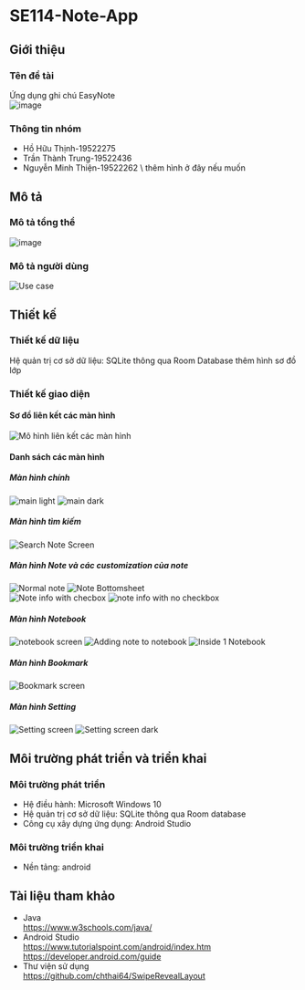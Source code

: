 # SE114-Note-App
## Giới thiệu
### Tên đề tài 
Ứng dụng ghi chú EasyNote\
![image](https://user-images.githubusercontent.com/62055305/122946806-de70da80-d3a3-11eb-9b47-0b9b41b901ed.png)
### Thông tin nhóm
* Hồ Hữu Thịnh-19522275 
* Trần Thành Trung-19522436 
* Nguyễn Minh Thiện-19522262 \ 
 thêm hình ở đây nếu muốn
## Mô tả
### Mô tả tổng thể 
![image](https://user-images.githubusercontent.com/62055305/123021505-684d9180-d3fe-11eb-8ccb-c773dc528992.png)
### Mô tả người dùng
![Use case](https://user-images.githubusercontent.com/62055305/123023742-1f97d780-d402-11eb-872d-f08030e53b47.png)
## Thiết kế
### Thiết kế dữ liệu
Hệ quản trị cơ sở dữ liệu: SQLite thông qua Room Database
thêm hình sơ đồ lớp
### Thiết kế giao diện
#### Sơ đồ liên kết các màn hình
![Mô hình liên kết các màn hình](https://user-images.githubusercontent.com/62055305/123029216-fa5b9700-d40a-11eb-811b-5224de121f3c.png)
#### Danh sách các màn hình
##### Màn hình chính
![main light](https://user-images.githubusercontent.com/62055305/123032297-e8302780-d40f-11eb-82c6-a1505f0816e4.JPG)
![main dark](https://user-images.githubusercontent.com/62055305/123032302-ea928180-d40f-11eb-8233-07542783c9cb.JPG)
##### Màn hình tìm kiếm
![Search Note Screen](https://user-images.githubusercontent.com/62055305/123032317-f2eabc80-d40f-11eb-855d-d7f363a06dbf.JPG)
##### Màn hình Note và các customization của note
![Normal note](https://user-images.githubusercontent.com/62055305/123032588-5f65bb80-d410-11eb-956c-47fb254e32d6.JPG)
![Note Bottomsheet](https://user-images.githubusercontent.com/62055305/123032372-072eb980-d410-11eb-8169-1e6df86cac51.JPG) \
![Note info with checbox](https://user-images.githubusercontent.com/62055305/123032390-10b82180-d410-11eb-9ff6-ed0798dba410.JPG)
![note info with no checkbox](https://user-images.githubusercontent.com/62055305/123032656-815f3e00-d410-11eb-914e-a801e697347c.JPG)
##### Màn hình Notebook
![notebook screen](https://user-images.githubusercontent.com/62055305/123032673-8e7c2d00-d410-11eb-9d8d-736b0650401b.JPG)
![Adding note to notebook](https://user-images.githubusercontent.com/62055305/123032838-e4e96b80-d410-11eb-8346-cefc674f8f00.JPG)
![Inside 1 Notebook](https://user-images.githubusercontent.com/62055305/123032774-bf5c6200-d410-11eb-999a-cea2054f3029.JPG)
##### Màn hình Bookmark
![Bookmark screen](https://user-images.githubusercontent.com/62055305/123032699-9b991c00-d410-11eb-9425-1f3324332e3d.JPG)
##### Màn hình Setting
![Setting screen](https://user-images.githubusercontent.com/62055305/123032786-c4211600-d410-11eb-895f-36e34f2c128a.JPG)
![Setting screen dark](https://user-images.githubusercontent.com/62055305/123032814-d733e600-d410-11eb-9253-67b57102e718.JPG)
## Môi trường phát triển và triển khai
### Môi trường phát triển
* Hệ điều hành: Microsoft Windows 10
* Hệ quản trị cơ sở dữ liệu: SQLite thông qua Room database
* Công cụ xây dựng ứng dụng: Android Studio
### Môi trường triển khai
* Nền tảng: android
## Tài liệu tham khảo
* Java\
https://www.w3schools.com/java/
* Android Studio\
https://www.tutorialspoint.com/android/index.htm \
https://developer.android.com/guide
* Thư viện sử dụng\
https://github.com/chthai64/SwipeRevealLayout
